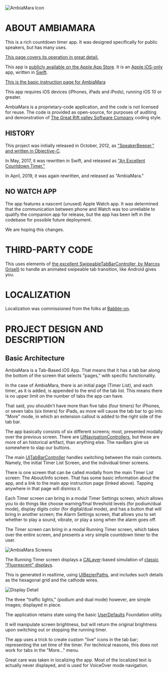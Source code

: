 ![AmbiaMara Icon](https://riftvalleysoftware.com/AmbiaMara-Docs/icon.png)

ABOUT AMBIAMARA
=
This is a rich countdown timer app. It was designed specifically for public speakers, but has many uses.

[This page covers its operation in great detail.](https://riftvalleysoftware.com/work/ios-apps/ambiamara/)

This app is [publicly available on the Apple App Store](https://itunes.apple.com/us/app/ambiamara/id1448933389). It is an [Apple iOS-only](https://www.apple.com/ios) app, written in [Swift](https://www.apple.com/swift/).

[This is the basic instruction page for AmbiaMara](https://riftvalleysoftware.com/work/ios-apps/ambiamara/)

This app requires iOS devices (iPhones, iPads and iPods), running iOS 10 or greater.

AmbiaMara is a proprietary-code application, and the code is not licensed for reuse. The code is provided as open-source, for purposes of auditing and demonstration of [The Great Rift valley Software Company](https://riftvalleysoftware.com) coding style.

HISTORY
-
This project was initially released in October, 2012, as ["SpeakerBeeper," and written in Objective-C](https://github.com/LittleGreenViper/speakerbeeper.git).

In May, 2017, it was rewritten in Swift, and released as ["An Excellent Countdown Timer."](https://github.com/LittleGreenViper/x-timer)

In April, 2019, it was again rewritten, and released as "AmbiaMara."

NO WATCH APP
-
The app features a nascent (unused) Apple Watch app. It was determined that the communication between phone and Watch was too unreliable to qualify the companion app for release, but the app has been left in the codebase for possible future deployment.

We are hoping this changes.

THIRD-PARTY CODE
=
This uses elements of [the excellent SwipeableTabBarController, by Marcos Griselli](https://github.com/marcosgriselli/SwipeableTabBarController) to handle an animated swipeable tab transition, like Android gives you.

LOCALIZATION
=
Localization was commissioned from the folks at [Babble-on](https://www.ibabbleon.com).

PROJECT DESIGN AND DESCRIPTION
=
Basic Architecture
-
AmbiaMara is a Tab-Based iOS App. That means that it has a tab bar along the bottom of the screen that selects "pages," with specific functionality.

In the case of AmbiaMara, there is an initial page (Timer List), and each timer, as it is added, is appended to the end of the tab list. This means there is no upper limit on the number of tabs the app can have.

That said, you shouldn't have more than five tabs (four timers) for iPhones, or seven tabs (six timers) for iPads, as more will cause the tab bar to go into "More" mode, in which an extension callout is added to the right side of the tab bar.

The app basically consists of six different screens; most, presented modally over the previous screen. There are [UINavigationControllers](https://developer.apple.com/documentation/uikit/uinavigationcontroller), but these are more of an historical artifact, than anything else. The navBars give us somewhere to slap our buttons.

The main [UITabBarController](https://developer.apple.com/documentation/uikit/uitabbarcontroller) handles switching between the main contexts. Namely, the initial Timer List Screen, and the individual timer screens.

There is one screen that can be called modally from the main Timer List screen: The About/Info screen. That has some basic information about the app, and a link to the main app instruction page (linked above). Tapping anywhere in that page will dismiss it.

Each Timer screen can bring in a modal Timer Settings screen, which allows you to do things like choose warning/final threshold levels (for podium/dual mode), display digits color (for digital/dual mode), and has a button that will bring in another screen; the Alarm Settings screen, that allows you to set whether to play a sound, vibrate, or play a song when the alarm goes off.

The Timer screen can bring in a modal Running Timer screen, which takes over the entire screen, and presents a very simple countdown timer to the user.

![AmbiaMara Screens](https://riftvalleysoftware.com/AmbiaMara-Docs/img/AmbiaMaraScreens.png)

The Running Timer screen displays a [CALayer](https://developer.apple.com/documentation/quartzcore/calayer)-based simulation of [classic "Fluorescent" displays](https://en.wikipedia.org/wiki/Vacuum_fluorescent_display).

This is generated in realtime, using [UIBezierPaths](https://developer.apple.com/documentation/uikit/uibezierpath), and includes such details as the hexagonal grid and the cathode wires.

![Display Detail](https://riftvalleysoftware.com/AmbiaMara-Docs/img/DisplayDetail.png)

The three "traffic lights," (podium and dual mode) however, are simple images; displayed in place.

The application retains state using the basic [UserDefaults](https://developer.apple.com/documentation/foundation/userdefaults) Foundation utility.

It will manipulate screen brightness, but will return the original brightness upon switching out or stopping the running timer.

The app uses a trick to create custom "live" icons in the tab bar; representing the set time of the timer. For technical reasons, this does not work for tabs in the "More..." menu.

Great care was taken in localizing the app. Most of the localized text is actually never displayed, and is used for VoiceOver mode navigation.
